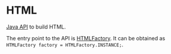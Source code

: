 # HTML

[Java API](apidocs/html/index.html) to build HTML.

The entry point to the API is [HTMLFactory](apidocs/html/index.html?org/nasdanika/html/HTMLFactory.html).
It can be obtained as ``HTMLFactory factory = HTMLFactory.INSTANCE;``.  
